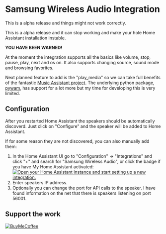 # Samsung Wireless Audio Integration


This is a alpha release and things might not work correctly.

This is a alpha release and it can stop working and make your hole Home Assistant installation instable.

**YOU HAVE BEEN WARNED!**

At the moment the integration supports all the basics like volume, stop, pause, play, next and os on.
It also supports changing source, sound mode and browsing favorites.

Next planned feature to add is the "play_media" so we can take full benefits of the fantastic [Music Assistant project](https://github.com/music-assistant/hass-music-assistant).
The underlying python package, [pywam](https://pypi.org/project/pywam/), has support for a lot more but my time for developing this is very limited.


## Configuration

After you restarted Home Assistant the speakers should be automatically discoverd. Just click on "Configure" and the speaker will be added to Home Assistant.

If for some reason they are not discovered, you can also manually add them:
1. In the Home Assistant UI go to "Configuration" -> "Integrations" and click "+" and search for "Samsung Wireless Audio", or click the badge if you have My Home Assistant activated:  
[![Open your Home Assistant instance and start setting up a new integration.][mybadge]][mylink]
1. Enter speakers IP address.
1. Optionally you can change the port for API calls to the speaker. I have found information on the net that there is speakers listening on port 56001.


## Support the work

[![BuyMeCoffee][coffeebadge]][coffeelink]



[mybadge]: https://my.home-assistant.io/badges/config_flow_start.svg
[mylink]: https://my.home-assistant.io/redirect/config_flow_start/?domain=samsungwam
[coffeelink]: https://www.buymeacoffee.com/76strixx
[coffeebadge]: https://www.buymeacoffee.com/assets/img/custom_images/orange_img.png